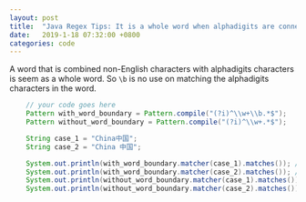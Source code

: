 ```yaml
---
layout: post
title:  "Java Regex Tips: It is a whole word when alphadigits are connected with non-English characters"
date:   2019-1-18 07:32:00 +0800
categories: code
---
```

A word that is combined non-English characters with alphadigits characters is seem as a whole word. So `\b` is no use on matching the alphadigits characters in the word.

```java
    // your code goes here
    Pattern with_word_boundary = Pattern.compile("(?i)^\\w+\\b.*$");
    Pattern without_word_boundary = Pattern.compile("(?i)^\\w+.*$");

    String case_1 = "China中国";
    String case_2 = "China 中国";

    System.out.println(with_word_boundary.matcher(case_1).matches()); // false
    System.out.println(with_word_boundary.matcher(case_2).matches()); // true
    System.out.println(without_word_boundary.matcher(case_1).matches()); // true
    System.out.println(without_word_boundary.matcher(case_2).matches()); // true
```
